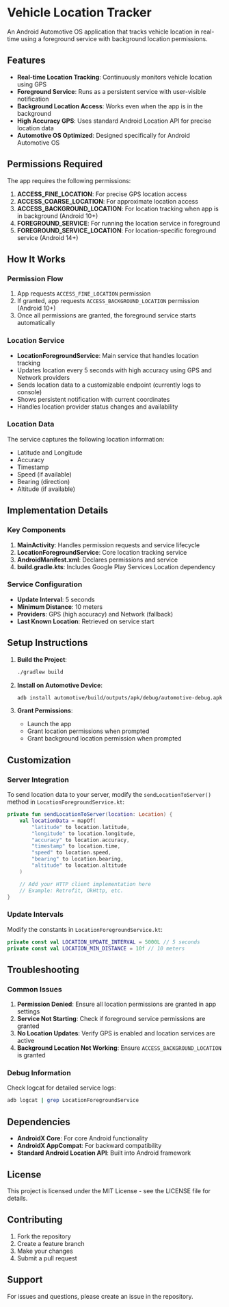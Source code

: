 # Vehicle Location Tracker

An Android Automotive OS application that tracks vehicle location in real-time using a foreground service with background location permissions.

## Features

- **Real-time Location Tracking**: Continuously monitors vehicle location using GPS
- **Foreground Service**: Runs as a persistent service with user-visible notification
- **Background Location Access**: Works even when the app is in the background
- **High Accuracy GPS**: Uses standard Android Location API for precise location data
- **Automotive OS Optimized**: Designed specifically for Android Automotive OS

## Permissions Required

The app requires the following permissions:

1. **ACCESS_FINE_LOCATION**: For precise GPS location access
2. **ACCESS_COARSE_LOCATION**: For approximate location access
3. **ACCESS_BACKGROUND_LOCATION**: For location tracking when app is in background (Android 10+)
4. **FOREGROUND_SERVICE**: For running the location service in foreground
5. **FOREGROUND_SERVICE_LOCATION**: For location-specific foreground service (Android 14+)

## How It Works

### Permission Flow
1. App requests `ACCESS_FINE_LOCATION` permission
2. If granted, app requests `ACCESS_BACKGROUND_LOCATION` permission (Android 10+)
3. Once all permissions are granted, the foreground service starts automatically

### Location Service
- **LocationForegroundService**: Main service that handles location tracking
- Updates location every 5 seconds with high accuracy using GPS and Network providers
- Sends location data to a customizable endpoint (currently logs to console)
- Shows persistent notification with current coordinates
- Handles location provider status changes and availability

### Location Data
The service captures the following location information:
- Latitude and Longitude
- Accuracy
- Timestamp
- Speed (if available)
- Bearing (direction)
- Altitude (if available)

## Implementation Details

### Key Components

1. **MainActivity**: Handles permission requests and service lifecycle
2. **LocationForegroundService**: Core location tracking service
3. **AndroidManifest.xml**: Declares permissions and service
4. **build.gradle.kts**: Includes Google Play Services Location dependency

### Service Configuration
- **Update Interval**: 5 seconds
- **Minimum Distance**: 10 meters
- **Providers**: GPS (high accuracy) and Network (fallback)
- **Last Known Location**: Retrieved on service start

## Setup Instructions

1. **Build the Project**:
   ```bash
   ./gradlew build
   ```

2. **Install on Automotive Device**:
   ```bash
   adb install automotive/build/outputs/apk/debug/automotive-debug.apk
   ```

3. **Grant Permissions**:
   - Launch the app
   - Grant location permissions when prompted
   - Grant background location permission when prompted

## Customization

### Server Integration
To send location data to your server, modify the `sendLocationToServer()` method in `LocationForegroundService.kt`:

```kotlin
private fun sendLocationToServer(location: Location) {
    val locationData = mapOf(
        "latitude" to location.latitude,
        "longitude" to location.longitude,
        "accuracy" to location.accuracy,
        "timestamp" to location.time,
        "speed" to location.speed,
        "bearing" to location.bearing,
        "altitude" to location.altitude
    )

    // Add your HTTP client implementation here
    // Example: Retrofit, OkHttp, etc.
}
```

### Update Intervals
Modify the constants in `LocationForegroundService.kt`:
```kotlin
private const val LOCATION_UPDATE_INTERVAL = 5000L // 5 seconds
private const val LOCATION_MIN_DISTANCE = 10f // 10 meters
```

## Troubleshooting

### Common Issues

1. **Permission Denied**: Ensure all location permissions are granted in app settings
2. **Service Not Starting**: Check if foreground service permissions are granted
3. **No Location Updates**: Verify GPS is enabled and location services are active
4. **Background Location Not Working**: Ensure `ACCESS_BACKGROUND_LOCATION` is granted

### Debug Information
Check logcat for detailed service logs:
```bash
adb logcat | grep LocationForegroundService
```

## Dependencies

- **AndroidX Core**: For core Android functionality
- **AndroidX AppCompat**: For backward compatibility
- **Standard Android Location API**: Built into Android framework

## License

This project is licensed under the MIT License - see the LICENSE file for details.

## Contributing

1. Fork the repository
2. Create a feature branch
3. Make your changes
4. Submit a pull request

## Support

For issues and questions, please create an issue in the repository.
